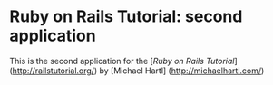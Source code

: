 # Ruby on Rails Tutorial: second application

This is the second application for the 
[*Ruby on Rails Tutorial*] (http://railstutorial.org/)
by [Michael Hartl] (http://michaelhartl.com/)